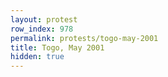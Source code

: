 ```yaml
---
layout: protest
row_index: 978
permalink: protests/togo-may-2001
title: Togo, May 2001
hidden: true
---
```

